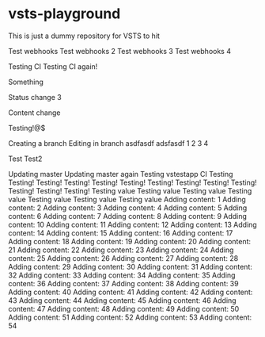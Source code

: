 # vsts-playground

This is just a dummy repository for VSTS to hit

Test webhooks
Test webhooks 2
Test webhooks 3
Test webhooks 4

Testing CI
Testing CI again!

Something

Status change 3

Content change

Testing!@$

Creating a branch
Editing in branch
asdfasdf
adsfasdf
1
2
3
4

Test
Test2

Updating master
Updating master again
Testing vstestapp
CI Testing
Testing!
Testing!
Testing!
Testing!
Testing!
Testing!
Testing!
Testing!
Testing!
Testing!
Testing!
Testing!
Testing value
Testing value
Testing value
Testing value
Testing value
Testing value
Testing value
Adding content: 1
Adding content: 2
Adding content: 3
Adding content: 4
Adding content: 5
Adding content: 6
Adding content: 7
Adding content: 8
Adding content: 9
Adding content: 10
Adding content: 11
Adding content: 12
Adding content: 13
Adding content: 14
Adding content: 15
Adding content: 16
Adding content: 17
Adding content: 18
Adding content: 19
Adding content: 20
Adding content: 21
Adding content: 22
Adding content: 23
Adding content: 24
Adding content: 25
Adding content: 26
Adding content: 27
Adding content: 28
Adding content: 29
Adding content: 30
Adding content: 31
Adding content: 32
Adding content: 33
Adding content: 34
Adding content: 35
Adding content: 36
Adding content: 37
Adding content: 38
Adding content: 39
Adding content: 40
Adding content: 41
Adding content: 42
Adding content: 43
Adding content: 44
Adding content: 45
Adding content: 46
Adding content: 47
Adding content: 48
Adding content: 49
Adding content: 50
Adding content: 51
Adding content: 52
Adding content: 53
Adding content: 54
